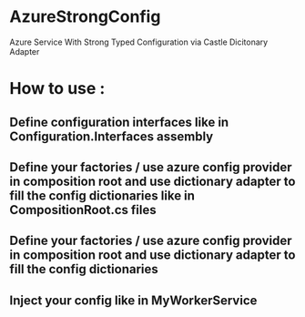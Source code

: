 # AzureStrongConfig
Azure Service With Strong Typed Configuration via Castle Dicitonary Adapter

# How to use : 

## Define configuration interfaces like in **Configuration.Interfaces** assembly


## Define your factories / use azure config provider in composition root and use dictionary adapter to fill the config dictionaries like in **CompositionRoot.cs** files 

## Define your factories / use azure config provider in composition root and use dictionary adapter to fill the config dictionaries

## Inject your config like in **MyWorkerService**
